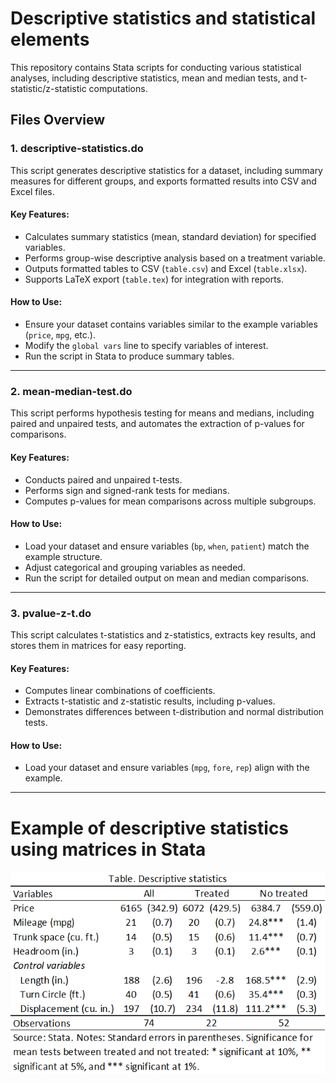 
# Descriptive statistics and statistical elements

This repository contains Stata scripts for conducting various statistical analyses, including descriptive statistics, mean and median tests, and t-statistic/z-statistic computations.

## Files Overview

### 1. **descriptive-statistics.do**
This script generates descriptive statistics for a dataset, including summary measures for different groups, and exports formatted results into CSV and Excel files.

#### Key Features:
- Calculates summary statistics (mean, standard deviation) for specified variables.
- Performs group-wise descriptive analysis based on a treatment variable.
- Outputs formatted tables to CSV (`table.csv`) and Excel (`table.xlsx`).
- Supports LaTeX export (`table.tex`) for integration with reports.

#### How to Use:
- Ensure your dataset contains variables similar to the example variables (`price`, `mpg`, etc.).
- Modify the `global vars` line to specify variables of interest.
- Run the script in Stata to produce summary tables.

---

### 2. **mean-median-test.do**
This script performs hypothesis testing for means and medians, including paired and unpaired tests, and automates the extraction of p-values for comparisons.

#### Key Features:
- Conducts paired and unpaired t-tests.
- Performs sign and signed-rank tests for medians.
- Computes p-values for mean comparisons across multiple subgroups.

#### How to Use:
- Load your dataset and ensure variables (`bp`, `when`, `patient`) match the example structure.
- Adjust categorical and grouping variables as needed.
- Run the script for detailed output on mean and median comparisons.

---

### 3. **pvalue-z-t.do**
This script calculates t-statistics and z-statistics, extracts key results, and stores them in matrices for easy reporting.

#### Key Features:
- Computes linear combinations of coefficients.
- Extracts t-statistic and z-statistic results, including p-values.
- Demonstrates differences between t-distribution and normal distribution tests.

#### How to Use:
- Load your dataset and ensure variables (`mpg`, `fore`, `rep`) align with the example.

---

# Example of descriptive statistics using matrices in Stata

<img src="descriptive.png" alt="Descriptive statistics output" />

